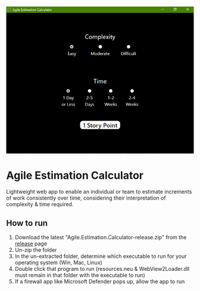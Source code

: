 ![Agile Estimation Calculator](/resources/screenshot.png "Agile Estimation Calculator")

# Agile Estimation Calculator
Lightweight web app to enable an individual or team to estimate increments of work consistently over time, considering their interpretation of complexity & time required.

## How to run

1. Download the latest "Agile.Estimation.Calculator-release.zip" from the [release](https://github.com/JonVojtush/Agile-Estimation-Calculator/releases "Latest Releases") page
2. Un-zip the folder
3. In the un-extracted folder, determine which executable to run for your operating system (Win, Mac, Linux)
4. Double click that program to run (resources.neu & WebView2Loader.dll must remain in that folder with the executable to run)
5. If a firewall app like Microsoft Defender pops up, allow the app to run